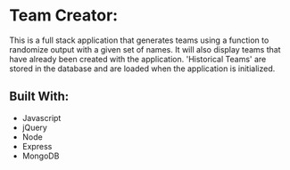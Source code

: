 
# Team Creator:
This is a full stack application that generates teams using a function to randomize output with a given set of names. It will also display teams that have already been created with the application. 'Historical Teams' are stored in the database and are loaded when the application is initialized. 


## Built With:
* Javascript
* jQuery
* Node
* Express
* MongoDB
